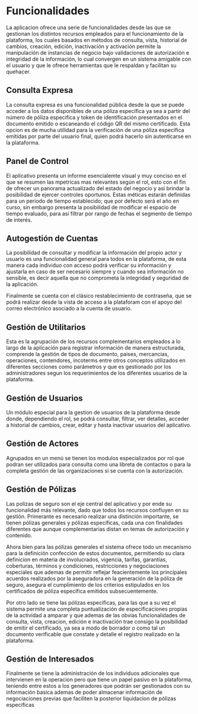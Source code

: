# Funcionalidades

La aplicacion ofrece una serie de funcionalidades desde las que se gestionan los distintos recursos empleados para el funcionamiento de la plataforma, los cuales basados en métodos de consulta, vista, historial de cambios,  creación, edición, inactivación y activación permite la manipulación de instancias de negocio bajo validaciones de autorización e integridad de la información, lo cual convergen en un sistema amigable con el usuario y que le ofrece herramientas que le respaldan y facilitan su quehacer.

## Consulta Expresa

La consulta expresa es una funcionalidad pública desde la que se puede acceder a los datos disponibles de una póliza específica ya sea a partir del número de póliza especifica y token de identificación presentados en el documento emitido o escaneando el código QR del mismo certificado. Esta opcion es de mucha utilidad para la verificación de una póliza específica emitidas por parte del usuario final, quien podrá hacerlo sin autenticarse en la plataforma.

## Panel de Control

El aplicativo presenta un informe esencialemte visual y muy conciso en el que se resumen las mpetricas mas relevantes según el rol, esto con el fin de ofrecer un panorama actualizado del estado del negocio y así brindar la posibilidad de ejercer controles oportunos. Estas méticas estarán definidas para un periodo de tiempo establecido; que  por defecto será el año en curso, sin embargo presenta la posibilidad de modificar el espacio de tiempo evaluado, para así filtrar por rango de fechas el segmento de tiempo de interés.

## Autogestión de Cuentas
    
La posibilidad de consultar y modificar la información del propio actor y usuario es una funcionalidad general para todos en la plataforma, de esta manera cada individuo con acceso podrá verificar su información y ajustarla en caso de ser necesario siempre y cuando sea información no sensible, es decir aquella que no comprometa la integridad y seguridad de la aplicación.

Finalmente se cuenta con el clásico restablecimiento de contraseña, que se podrá realizar desde la vista de acceso a la plataforam con el apoyo del correo electrónico asociado a la cuenta de usuario.


## Gestión de Utilitarios

Esta es la agrupación de los recursos complementarios empleados a lo largo de la aplicación para registrar información de manera estructurada, comprende la gestión de tipos de documento, paises, mercancias, operaciones, contendores, incoterms entre otros conceptos utilizados en diferentes secciones como parámetros y que es gestionado por los administradores segun los requerimientos de los diferentes usuarios de la plataforma.

## Gestión de Usuarios

Un módulo especial para la gestion de usuarios de la plataforma desde donde, dependiendo el rol, se podrá consultar, filtrar, ver detalles, acceder a historial de cambios, crear, editar y hasta inactivar usuarios del aplicativo.

## Gestión de Actores

Agrupados en un menú se tienen los modulos especializados por rol que podran ser utilizados para consulta como una libreta de contactos o para la completa gestión de las organizaciones si se cuenta con la autorización. 

## Gestión de Pólizas

Las polizas de seguro son el eje central del aplicativo y por ende su funcionalidad más relevante, dado que todos los recursos confluyen en su gestión. Primerante es necesario realizar una distinción importante, se tienen pólizas generales y pólizas específicas, cada una con finalidades diferentes que aunque complementarias distan en temas de autorización y contenido.

Ahora bien para las pólizas generales el sistema ofrece todo un mecanismo para la definición confección de estos documentos, permitiendo su clara definicion en materia de involucrados, vigencia, tarífas, garantías, coberturas, términos y condiciones, restricciones y  negociaciones especiales que ademas de permitir reflejar feacientemente los principales acuerdos realizados por la aseguradora en la generación de la póliza de seguro, asegura el cumplimiento de los criterios estipulados en los certificados de póliza específica emitidos subsecuentemente.

Por otro lado se tiene las pólizas específicas, para las que a su vez el sistema permite una completa puntualización de especificaciones propias de la actividad a amparar y que ademas de las obvias funcionalidades de consulta, vista, creacion, edición e inactivación trae consigo la posibilidad de emitir el certificado, ya sea a modo de borrador o como tal un documento verificable que constate y detalle el registro realizado en la plataforma.

## Gestión de Interesados

Finalmente se tiene la administración de los individuos adicionales que intervienen en la operacion pero que tiene un papel pasivo en la plataforma, teniendo entre estos a los generadores que podrán ser gestionados con su información basica ademas de poder almacenar información de negociaciones previas que faciliten la posterior liquidacion de pólizas específicas
